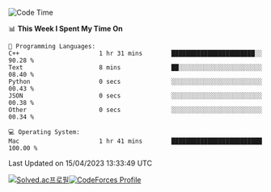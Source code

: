 
<!--START_SECTION:waka-->
![Code Time](http://img.shields.io/badge/Code%20Time-2%2C652%20hrs%2059%20mins-blue)

📊 **This Week I Spent My Time On** 

```text
💬 Programming Languages: 
C++                      1 hr 31 mins        ███████████████████████░░   90.28 % 
Text                     8 mins              ██░░░░░░░░░░░░░░░░░░░░░░░   08.40 % 
Python                   0 secs              ░░░░░░░░░░░░░░░░░░░░░░░░░   00.43 % 
JSON                     0 secs              ░░░░░░░░░░░░░░░░░░░░░░░░░   00.38 % 
Other                    0 secs              ░░░░░░░░░░░░░░░░░░░░░░░░░   00.34 % 

💻 Operating System: 
Mac                      1 hr 41 mins        █████████████████████████   100.00 % 
```


 Last Updated on 15/04/2023 13:33:49 UTC
<!--END_SECTION:waka-->
[![Solved.ac프로필](http://mazassumnida.wtf/api/generate_badge?boj=hckim96)](https://solved.ac/hckim96)[![CodeForces Profile](https://cf.leed.at?id=hckim96)](https://codeforces.com/profile/hckim96)
